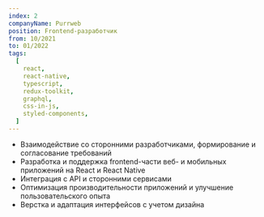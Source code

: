 ```yaml
---
index: 2
companyName: Purrweb
position: Frontend-разработчик
from: 10/2021
to: 01/2022
tags:
  [
    react,
    react-native,
    typescript,
    redux-toolkit,
    graphql,
    css-in-js,
    styled-components,
  ]
---
```


- Взаимодействие со сторонними разработчиками, формирование и согласование требований
- Разработка и поддержка frontend-части веб- и мобильных приложений на React и React Native
- Интеграция с API и сторонними сервисами
- Оптимизация производительности приложений и улучшение пользовательского опыта
- Верстка и адаптация интерфейсов с учетом дизайна

